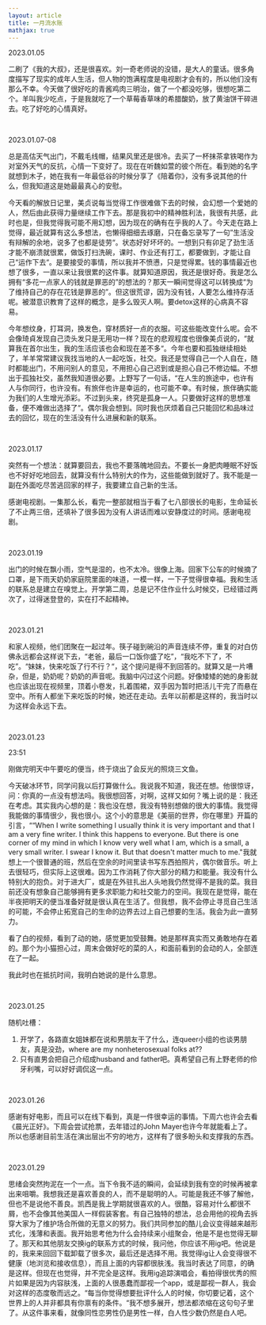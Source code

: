 ```yaml
---
layout: article
title: 一月流水账
mathjax: true
---
```


2023.01.05   

二刷了《我的大叔》，还是很喜欢。刘一奇老师说的没错，是大人的童话。很多角度描写了现实的成年人生活，但人物的饱满程度是电视剧才会有的，所以他们没有那么不幸。今天做了很好吃的青酱鸡肉三明治，做了一个都没吃够，很想吃第二个。羊叫我少吃点，于是我就吃了一个草莓香草味的希腊酸奶，放了黄油饼干碎进去。吃了好吃的心情真好。  

&nbsp;

2023.01.07-08  

总是高估天气出门，不戴毛线帽，结果风里还是很冷。去买了一杯抹茶拿铁喝作为对室外天气的反抗，心情一下变好了。现在在听魏如萱的彼个所在。看到她的名字就想到木子，她在我有一年最低谷的时候分享了《陪着你》，没有多说其他的什么，但我知道这是她最最真心的安慰。  

今天看的解放日记里，美贞说每当觉得工作很难做下去的时候，会幻想一个爱她的人，然后由此获得力量继续工作下去。那是我初中的精神胜利法，我很有共感，此时也是，但我觉得我可能不用幻想，因为现在的确有在乎我的人了。今天走在路上觉得，最近就算有这么多想法，也懒得细细去琢磨，只在备忘录写了一句”生活没有辩解的余地，说多了也都是徒劳“。状态好好坏坏的。一想到只有卯足了劲生活才能不崩溃就很累，做饭打扫洗碗，课时、作业还有打工，都要做到，才能让自己“运作下去“。是要接受的事情，所以我并不愤懑，只是觉得累。钱的事情最近也想了很多，一直以来让我很累的这件事。就算知道原因，我还是很好奇。我是怎么拥有“多花一点家人的钱就是罪恶的”的想法的？那天一瞬间觉得这可以转换成“为了维持自己的存在花钱是罪恶的”。但这很荒谬，因为没有钱，人要怎么维持存活呢。被潜意识教育了这样的概念，是多么毁灭人啊。要detox这样的心病真不容易。  

今年想纹身，打耳洞，换发色，穿材质好一点的衣服。可这些能改变什么呢。会不会像琦貞发现自己烫头发只是无用功一样？现在的悲观程度也很像美贞说的，“就算我在首尔出生，我的生活应该也会和现在差不多“。今年也要和孤独继续相处了，羊羊常常建议我找当地的人一起吃饭，社交。我还是觉得自己一个人自在，随时都能出门，不用问别人的意见，不用担心自己迟到或是担心自己不修边幅。不想出于孤独社交，虽然我知道很必要。上野写了一句话，“在人生的旅途中，也许有人与你同行，也许没有。有旅伴也许是幸运的，也可能不幸。有时候，旅伴确实能为我们的人生增光添彩。不过到头来，终究是孤身一人。只要做好这样的思想准备，便不难做出选择了“。偶尔我会想到。同时我也厌烦着自己只能回忆和品味过去的回忆，现在的生活没有什么进展和新的联系。

&nbsp;

2023.01.17  

突然有一个想法：就算要回去，我也不要落魄地回去。不要长一身肥肉睡眠不好饭也不好好吃地回去，就算没有什么特别大的作为，这些能做到就好了。我不能是一副在外面吃尽苦逃回家的样子，我要建立自己新的生活。  
  
感谢电视剧。一集那么长，看完一整部就相当于看了七八部很长的电影，生命延长了不止两三倍，还填补了很多因为没有人讲话而难以安静度过的时间。感谢电视剧。

&nbsp;

2023.01.19  

出门的时候在飘小雨，空气是湿的，也不太冷。很像上海。回家下公车的时候摘了口罩，是下雨天奶奶家庭院里面的味道，一模一样，一下子觉得很幸福。我和生活的联系总是建立在嗅觉上。开学第二周，总是记不住作业什么时候交，已经错过两次了，过得迷登登的，实在打不起精神。

&nbsp;

2023.01.21  

和家人视频，他们团聚在一起过年。筷子碰到碗沿的声音连续不停，重复的对白仿佛永远都会这样说下去，“老爸，最后一口饭你盛了吃”，“我吃不下了，不吃”。“妹妹，快来吃饭了行不行？“，这个提问是得不到回答的。就算又是一片嘈杂，但是，奶奶呢？奶奶的声音呢。我脑中闪过这个问题。好像矮矮的她的身影就也应该出现在视频里，顶着小卷发，扎着围裙，双手因为暂时把活儿干完了而悬在空中。所有人都坐下来吃饭的时候，她还在走动。去年以前都是这样的，我当时以为这样会永远下去。

&nbsp;

2023.01.23

23:51

刚做完明天中午要吃的便当，终于烧出了会反光的照烧三文鱼。

今天破冰环节，同学问我以后打算做什么。我说我不知道，我还在想。他很惊讶，问：你真的一点没有想法吗。我很想回答，对啊，这样又如何？嘴上说的是：我还在考虑。其实我内心想的是：我也没在想，我没有特别想做的很大的事情。我觉得我能做的事情很少，我也很小。这个小的意思是《美丽的世界，你在哪里》开篇的引言，““When I write something I usually think it is very important and that I am a very fine writer. I think this happens to everyone. But there is one corner of my mind in which I know very well what I am, which is a small, a very small writer. I swear I know it. But that doesn't matter much to me."我就想上一个很普通的班，然后在空余的时间里读书写东西拍照片，偶尔做音乐。听上去很轻巧，但实际上这很难。因为工作消耗了你大部分的精力和能量。我没有什么特别大的抱负。对于进大厂，或是在外驻扎出人头地我仍然觉得不是我的菜。我目前还没有想象自己能够拥有更多求职能力和社交能力的空间。我现在是觉得，能在半夜把明天的便当准备好就是很认真在生活了。但我想，我不会停止寻觅自己生活的可能，不会停止拓宽自己的生命的边界去过上自己想要的生活。我会为此一直努力。

看了白的视频，看到了动的她，感觉更加受鼓舞。她是那样真实而又勇敢地存在着的。那个为小猫担心过，周末会做好吃的菜的人，和面前看到的会动的人，全部连在了一起。

我此时也在抵抗时间，我明白她说的是什么意思。

&nbsp;

2023.01.25

随机吐槽：
1. 开学了，各路直女姐妹都在说和男朋友干了什么，连queer小组的也谈男朋友，真是没劲，where are my nonheterosexual folks at??
2. 只有直男会把自己介绍成husband and father吧。真希望自己有上野老师的伶牙利嘴，可以好好调侃这一点。

&nbsp;

2023.01.26  

感谢有好电影，而且可以在线下看到，真是一件很幸运的事情。下周六也许会去看《晨光正好》。下周会尝试抢票，去年错过的John Mayer也许今年就能看上了。所以也感谢目前生活在演出层出不穷的地方，这样有了很多盼头和支撑我的东西。

&nbsp;

2023.01.29  

思绪会突然拘泥在一个一点。当下令我不适的瞬间，会延续到我有空的时候再被拿出来咀嚼。我想我还是喜欢善良的人，而不是聪明的人。可能是我还不够了解他，但也不是说他不善良。凯西是我上学期就很喜欢的人。很酷，容易对什么都很不屑，也不会像其他美国人一样假装客套。有自己独特的想法，总会用他的视角去拆穿大家为了维护场合所做的无意义的努力。我们共同参加的酷儿会议变得越来越形式化，浅薄和表面。我开始思考他为什么会持续来小组聚会，他是不是也觉得无聊了。那天和其他朋友交换ig的联系方式的时候，我问他，你应该不用ig吧。他说是的，我来来回回下载卸载了很多次，最后还是选择不用。我觉得ig让人会变得很不健康（地浏览和接收信息），而且上面的内容都很肤浅。我当时表达了同意，的确是这样。但现在也觉得，并不完全是这样。我用ig追踪演唱会，看拍得很优秀的照片如果是因为内容肤浅，上面的人很愚蠢而鄙视一个app，或是鄙视一群人，我会对这样的态度敬而远之。“每当你觉得想要批评什么人的时候，你切要记着，这个世界上的人并非都具有你禀有的条件。“我不想多展开，想法都浓缩在这句句子里了。从这件事来看，就像同性恋男性仍是男性一样，白人性少数仍然是白人吧。

